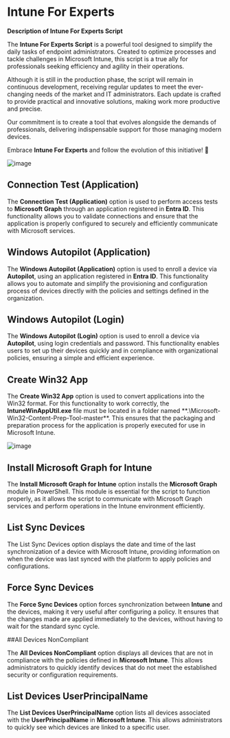 # Intune For Experts

**Description of Intune For Experts Script**  

The **Intune For Experts Script** is a powerful tool designed to simplify the daily tasks of endpoint administrators. Created to optimize processes and tackle challenges in Microsoft Intune, this script is a true ally for professionals seeking efficiency and agility in their operations.  

Although it is still in the production phase, the script will remain in continuous development, receiving regular updates to meet the ever-changing needs of the market and IT administrators. Each update is crafted to provide practical and innovative solutions, making work more productive and precise.  

Our commitment is to create a tool that evolves alongside the demands of professionals, delivering indispensable support for those managing modern devices.  

Embrace **Intune For Experts** and follow the evolution of this initiative! 🚀


![image](https://github.com/user-attachments/assets/5ffc12da-5322-4ceb-b96e-fc2e6c144335)

## Connection Test (Application)

The **Connection Test (Application)** option is used to perform access tests to **Microsoft Graph** through an application registered in **Entra ID**. This functionality allows you to validate connections and ensure that the application is properly configured to securely and efficiently communicate with Microsoft services.

## Windows Autopilot (Application)

The **Windows Autopilot (Application)** option is used to enroll a device via **Autopilot**, using an application registered in **Entra ID**. This functionality allows you to automate and simplify the provisioning and configuration process of devices directly with the policies and settings defined in the organization.

## Windows Autopilot (Login)

The **Windows Autopilot (Login)** option is used to enroll a device via **Autopilot**, using login credentials and password. This functionality enables users to set up their devices quickly and in compliance with organizational policies, ensuring a simple and efficient experience.

## Create Win32 App

The **Create Win32 App** option is used to convert applications into the Win32 format. For this functionality to work correctly, the **IntuneWinAppUtil.exe** file must be located in a folder named **.\Microsoft-Win32-Content-Prep-Tool-master\**. This ensures that the packaging and preparation process for the application is properly executed for use in Microsoft Intune.

![image](https://github.com/user-attachments/assets/5ebde806-d203-4b0e-9d77-da4287ae8c19)


## Install Microsoft Graph for Intune

The **Install Microsoft Graph for Intune** option installs the **Microsoft Graph** module in PowerShell. This module is essential for the script to function properly, as it allows the script to communicate with Microsoft Graph services and perform operations in the Intune environment efficiently.

## List Sync Devices

The List Sync Devices option displays the date and time of the last synchronization of a device with Microsoft Intune, providing information on when the device was last synced with the platform to apply policies and configurations.

## Force Sync Devices

The **Force Sync Devices** option forces synchronization between **Intune** and the devices, making it very useful after configuring a policy. It ensures that the changes made are applied immediately to the devices, without having to wait for the standard sync cycle.

##All Devices NonCompliant

The **All Devices NonCompliant** option displays all devices that are not in compliance with the policies defined in **Microsoft Intune**. This allows administrators to quickly identify devices that do not meet the established security or configuration requirements.

## List Devices UserPrincipalName

The **List Devices UserPrincipalName** option lists all devices associated with the **UserPrincipalName** in **Microsoft Intune**. This allows administrators to quickly see which devices are linked to a specific user.
